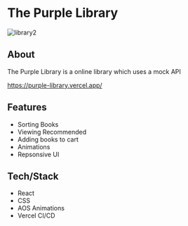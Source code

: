 # The Purple Library

![library2](https://user-images.githubusercontent.com/128709167/233682580-d9de7946-d50d-4f1f-a4f4-94dbb9f1a13e.png)

## About
The Purple Library is a online library which uses a mock API

https://purple-library.vercel.app/

## Features
* Sorting Books
* Viewing Recommended
* Adding books to cart
* Animations
* Repsonsive UI

## Tech/Stack
* React
* CSS
* AOS Animations
* Vercel CI/CD
